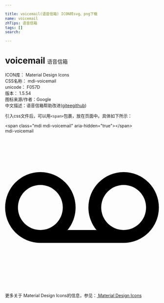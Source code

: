 ```yaml
---

title: voicemail(语音信箱) ICON转svg、png下载
name: voicemail
zhTips: 语音信箱
tags: []
search: 

---
```


# voicemail  <small style="font-size: 60%;font-weight: 100">语音信箱</small>


<div class="detail-page">
<p>
<span>
ICON库：
<span class="badge-secondary badge">Material Design Icons</span> 
</span>
<br/>
<span>
CSS名称：
<span class="badge-secondary badge">mdi-voicemail</span> 
</span>
<br/>
<span>
unicode：
<span class="badge-secondary badge">F057D</span> 
<copy-btn content='F057D' btn-title=""></copy-btn>
<copy-btn :content='String.fromCodePoint(parseInt("F057D", 16))' btn-title="复制U"></copy-btn>
</span>
<br/>
<span>
版本：
<span class="badge-secondary badge">1.5.54</span> 
</span>
<br/>
<span>图标来源/作者：<span class="badge-light badge">Google</span></span> 
<br/>
<span class="zh-detail">中文描述：<span class="badge-primary badge">语音信箱</span><span class="help-link"><span>帮助改进</span>(<a href="https://gitee.com/liuwave/icon-helper/edit/master/json/material/voicemail.json" target="_blank" rel="noopener noreferrer">gitee</a><a href="https://github.com/liuwave/icon-helper/edit/master/json/material/voicemail.json" target="_blank" rel="noopener noreferrer">github</a></span>)</span><br/>
</p>
</div>
<div class="alert alert-dark">
  <i class="mdi mdi-voicemail mdi-48px"></i>
  <i class="mdi mdi-voicemail mdi-36px"></i>
  <i class="mdi mdi-voicemail mdi-24px"></i>
  <i class="mdi mdi-voicemail mdi-18px"></i>
</div>
<div>
  <p>引入css文件后，可以用<code>&lt;span&gt;</code>包裹，放在页面中。具体如下所示：    
  </p>
  <div class="alert alert-primary" style="font-size: 14px">
    &lt;span class="mdi mdi-voicemail" aria-hidden="true"&gt;&lt;/span&gt;
    <copy-btn content='<span class="mdi mdi-voicemail" aria-hidden="true"></span>'></copy-btn>
  </div>
  <div class="alert alert-secondary">
    <i class="mdi mdi-voicemail"
    style="font-size: 24px"
    aria-hidden="true"></i> mdi-voicemail
    <copy-btn content="mdi-voicemail" btn-title="复制图标名称"></copy-btn>
  </div>
</div>
<div id="svg" class="svg-wrap">
<svg xmlns="http://www.w3.org/2000/svg" viewBox="0 0 24 24"><path d="M18.5,15A3.5,3.5 0 0,1 15,11.5A3.5,3.5 0 0,1 18.5,8A3.5,3.5 0 0,1 22,11.5A3.5,3.5 0 0,1 18.5,15M5.5,15A3.5,3.5 0 0,1 2,11.5A3.5,3.5 0 0,1 5.5,8A3.5,3.5 0 0,1 9,11.5A3.5,3.5 0 0,1 5.5,15M18.5,6A5.5,5.5 0 0,0 13,11.5C13,12.83 13.47,14.05 14.26,15H9.74C10.53,14.05 11,12.83 11,11.5A5.5,5.5 0 0,0 5.5,6A5.5,5.5 0 0,0 0,11.5A5.5,5.5 0 0,0 5.5,17H18.5A5.5,5.5 0 0,0 24,11.5A5.5,5.5 0 0,0 18.5,6Z" /></svg>
</div>
<detail full-name='mdi-voicemail'></detail>
    
<div><p>更多关于 Material Design Icons的信息，参见：<a target="_blank" href="https://iconhelper.cn/material.html"> Material Design Icons</a>
</p></div>
